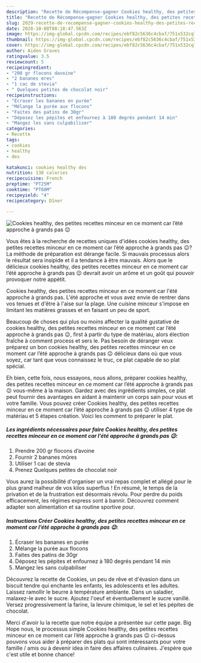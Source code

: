 ```yaml
---
description: "Recette de Récompense-gagner Cookies healthy, des petites recettes minceur en ce moment car l’été approche à grands pas 😉"
title: "Recette de Récompense-gagner Cookies healthy, des petites recettes minceur en ce moment car l’été approche à grands pas 😉"
slug: 2029-recette-de-recompense-gagner-cookies-healthy-des-petites-recettes-minceur-en-ce-moment-car-lete-approche-a-grands-pas
date: 2020-10-08T08:18:47.563Z
image: https://img-global.cpcdn.com/recipes/ebf82c5636c4cbaf/751x532cq70/cookies-healthy-des-petites-recettes-minceur-en-ce-moment-car-lete-approche-a-grands-pas-😉-photo-principale-de-la-recette.jpg
thumbnail: https://img-global.cpcdn.com/recipes/ebf82c5636c4cbaf/751x532cq70/cookies-healthy-des-petites-recettes-minceur-en-ce-moment-car-lete-approche-a-grands-pas-😉-photo-principale-de-la-recette.jpg
cover: https://img-global.cpcdn.com/recipes/ebf82c5636c4cbaf/751x532cq70/cookies-healthy-des-petites-recettes-minceur-en-ce-moment-car-lete-approche-a-grands-pas-😉-photo-principale-de-la-recette.jpg
author: Aiden Graves
ratingvalue: 3.5
reviewcount: 5
recipeingredient:
- "200 gr flocons davoine"
- "2 bananes mres"
- "1 cac de stevia"
- " Quelques petites de chocolat noir"
recipeinstructions:
- "Écraser les bananes en purée"
- "Mélange la purée aux flocons"
- "Faites des patins de 30gr"
- "Déposez les pépites et enfournez à 180 degrés pendant 14 min"
- "Mangez les sans culpabiliser"
categories:
- Recette
tags:
- cookies
- healthy
- des

katakunci: cookies healthy des 
nutrition: 138 calories
recipecuisine: French
preptime: "PT25M"
cooktime: "PT60M"
recipeyield: "4"
recipecategory: Dîner

---
```



![Cookies healthy, des petites recettes minceur en ce moment car l’été approche à grands pas 😉](https://img-global.cpcdn.com/recipes/ebf82c5636c4cbaf/751x532cq70/cookies-healthy-des-petites-recettes-minceur-en-ce-moment-car-lete-approche-a-grands-pas-😉-photo-principale-de-la-recette.jpg)

Vous êtes à la recherche de recettes uniques d'idées cookies healthy, des petites recettes minceur en ce moment car l’été approche à grands pas 😉? La méthode de préparation est dérange facile. Si mauvais processus alors le résultat sera insipide et il a tendance à être mauvais. Alors que le délicieux cookies healthy, des petites recettes minceur en ce moment car l’été approche à grands pas 😉 devrait avoir un arôme et un goût qui pouvoir provoquer notre appétit.

Cookies healthy, des petites recettes minceur en ce moment car l&#39;été approche à grands pas. L&#39;été approche et vous avez envie de rentrer dans vos tenues et d&#39;être à l&#39;aise sur la plage. Une cuisine minceur s&#39;impose en limitant les matières grasses et en faisant un peu de sport.

Beaucoup de choses qui plus ou moins affecter la qualité gustative de cookies healthy, des petites recettes minceur en ce moment car l’été approche à grands pas 😉, first à partir du type de matériau, alors élection fraîche à comment process et sers le. Pas besoin de déranger veux préparez un bon cookies healthy, des petites recettes minceur en ce moment car l’été approche à grands pas 😉 délicieux dans où que vous soyez, car tant que vous connaissez le truc, ce plat capable de so plat spécial.


Eh bien, cette fois, nous essayons, nous allons, préparer cookies healthy, des petites recettes minceur en ce moment car l’été approche à grands pas 😉 vous-même à la maison. Gardez avec des ingrédients simples, ce plat peut fournir des avantages en aidant à maintenir un corps sain pour vous et votre famille. Vous pouvez créer Cookies healthy, des petites recettes minceur en ce moment car l’été approche à grands pas 😉 utiliser 4 type de matériau et 5 étapes création. Voici les comment to préparer le plat.

<!--inarticleads1-->

##### Les ingrédients nécessaires pour faire Cookies healthy, des petites recettes minceur en ce moment car l’été approche à grands pas 😉:

1. Prendre 200 gr flocons d’avoine
1. Fournir 2 bananes mûres
1. Utiliser 1 cac de stevia
1. Prenez  Quelques petites de chocolat noir


Vous aurez la possibilité d&#39;organiser un vrai repas complet et allégé pour le plus grand malheur de vos kilos superflus ! En résumé, le temps de la privation et de la frustration est désormais révolu. Pour perdre du poids efficacement, les régimes express sont à bannir. Découvrez comment adapter son alimentation et sa routine sportive pour. 

<!--inarticleads2-->

##### Instructions Créer Cookies healthy, des petites recettes minceur en ce moment car l’été approche à grands pas 😉:

1. Écraser les bananes en purée
1. Mélange la purée aux flocons
1. Faites des patins de 30gr
1. Déposez les pépites et enfournez à 180 degrés pendant 14 min
1. Mangez les sans culpabiliser


Découvrez la recette de Cookies, un peu de rêve et d&#39;évasion dans un biscuit tendre qui enchante les enfants, les adolescents et les adultes. Laissez ramollir le beurre à température ambiante. Dans un saladier, malaxez-le avec le sucre. Ajoutez l&#39;oeuf et éventuellement le sucre vanillé. Versez progressivement la farine, la levure chimique, le sel et les pépites de chocolat. 


Merci d'avoir lu la recette que notre équipe a présentée sur cette page. Big Hope nous, le processus simple Cookies healthy, des petites recettes minceur en ce moment car l’été approche à grands pas 😉 ci-dessus pouvons vous aider à préparer des plats qui sont intéressants pour votre famille / amis ou à devenir idea in faire des affaires culinaires. J'espère que c'est utile et bonne chance!
